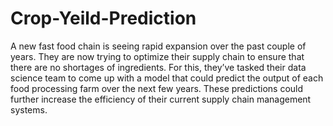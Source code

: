 # Crop-Yeild-Prediction
A new fast food chain is seeing rapid expansion over the past couple of years. They are now trying to optimize their supply chain to ensure that there are no shortages of ingredients. For this, they’ve tasked their data science team to come up with a model that could predict the output of each food processing farm over the next few years. These predictions could further increase the efficiency of their current supply chain management systems.

